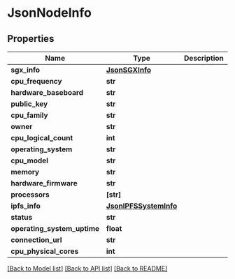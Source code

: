 # JsonNodeInfo


## Properties
Name | Type | Description | Notes
------------ | ------------- | ------------- | -------------
**sgx_info** | [**JsonSGXInfo**](JsonSGXInfo.md) |  | [optional] 
**cpu_frequency** | **str** |  | [optional] 
**hardware_baseboard** | **str** |  | [optional] 
**public_key** | **str** |  | [optional] 
**cpu_family** | **str** |  | [optional] 
**owner** | **str** |  | [optional] 
**cpu_logical_count** | **int** |  | [optional] 
**operating_system** | **str** |  | [optional] 
**cpu_model** | **str** |  | [optional] 
**memory** | **str** |  | [optional] 
**hardware_firmware** | **str** |  | [optional] 
**processors** | **[str]** |  | [optional] 
**ipfs_info** | [**JsonIPFSSystemInfo**](JsonIPFSSystemInfo.md) |  | [optional] 
**status** | **str** |  | [optional] 
**operating_system_uptime** | **float** |  | [optional] 
**connection_url** | **str** |  | [optional] 
**cpu_physical_cores** | **int** |  | [optional] 

[[Back to Model list]](../README.md#documentation-for-models) [[Back to API list]](../README.md#documentation-for-api-endpoints) [[Back to README]](../README.md)


